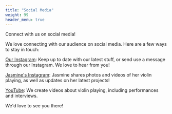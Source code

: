 ```yaml
---
title: "Social Media"
weight: 99
header_menu: true
---
```

Connect with us on social media!

We love connecting with our audience on social media. Here are a few ways to stay in touch:


[Our Instagram](https://www.instagram.com/themusicconciergeuk/):
Keep up to date with our latest stuff, or send use a message through our Instagram. We love to hear from you!

[Jasmine's Instagram](https://www.instagram.com/jasminegrundyviolin/):
Jasmine shares photos and videos of her violin playing, as well as updates on her latest projects!

[YouTube](https://youtube.com/@jasminegrundy6543):
We create videos about violin playing, including performances and interviews.

We'd love to see you there!